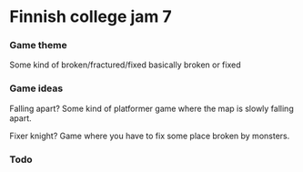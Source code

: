 # Finnish college jam 7

### Game theme

Some kind of broken/fractured/fixed basically broken or fixed 

### Game ideas

Falling apart?
Some kind of platformer game where the map is slowly falling apart.

Fixer knight?
Game where you have to fix some place broken by monsters. 

### Todo
